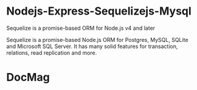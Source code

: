 # Nodejs-Express-Sequelizejs-Mysql

Sequelize is a promise-based ORM for Node.js v4 and later

Sequelize is a promise-based Node.js ORM for Postgres, MySQL, SQLite and Microsoft SQL Server. 
It has many solid features for transaction, relations, read replication and more.
# DocMag
